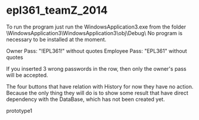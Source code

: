 epl361_teamZ_2014
=================

To run the program just run the WindowsApplication3.exe from the folder \WindowsApplication3\WindowsApplication3\obj\Debug\ No program is necessary to be installed at the moment.

Owner Pass: "!EPL361!" without quotes Employee Pass: "EPL361" without quotes

If you inserted 3 wrong passwords in the row, then only the owner's pass will be accepted.

The four buttons that have relation with History for now they have no action. 
Because the only thing they will do is to show some result that have direct dependency with the DataBase, 
which has not been created yet. 

prototype1
